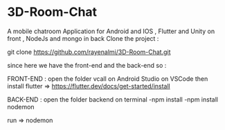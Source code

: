 # 3D-Room-Chat
A mobile chatroom Application for Android and IOS , Flutter and Unity on front , NodeJs and mongo in back
Clone the project : 

git clone https://github.com/rayenalmi/3D-Room-Chat.git

since here we have the front-end and the back-end so : 

FRONT-END : open the folder vcall on Android Studio on VSCode 
then install flutter => https://flutter.dev/docs/get-started/install

BACK-END :  open the folder backend on terminal 
-npm install 
-npm install nodemon 

run => nodemon


